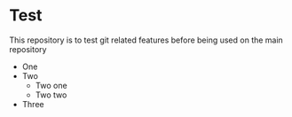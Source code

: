 # Test
This repository is to test git related features before being used on the main repository

- One
- Two
  - Two one
  - Two two
- Three
